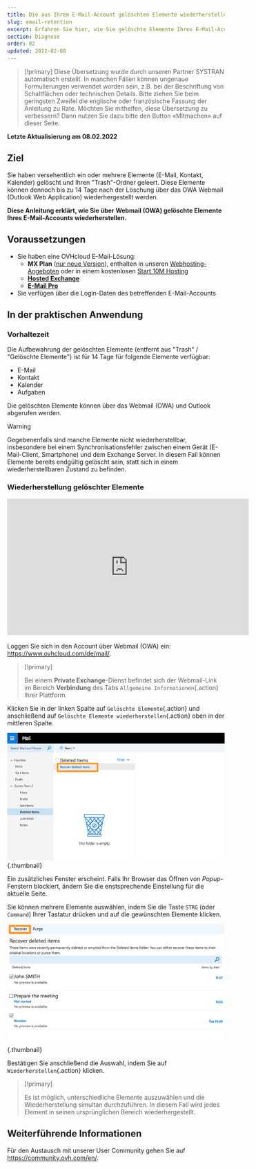 ```yaml
---
title: Die aus Ihrem E-Mail-Account gelöschten Elemente wiederherstellen
slug: email-retention
excerpt: Erfahren Sie hier, wie Sie gelöschte Elemente Ihres E-Mail-Accounts über Webmail (OWA) wiederherstellen
section: Diagnose
order: 02
updated: 2022-02-08
---
```


> [!primary]
> Diese Übersetzung wurde durch unseren Partner SYSTRAN automatisch erstellt. In manchen Fällen können ungenaue Formulierungen verwendet worden sein, z.B. bei der Beschriftung von Schaltflächen oder technischen Details. Bitte ziehen Sie beim geringsten Zweifel die englische oder französische Fassung der Anleitung zu Rate. Möchten Sie mithelfen, diese Übersetzung zu verbessern? Dann nutzen Sie dazu bitte den Button «Mitmachen» auf dieser Seite.
>

**Letzte Aktualisierung am 08.02.2022**
 
## Ziel

Sie haben versehentlich ein oder mehrere Elemente (E-Mail, Kontakt, Kalender) gelöscht und Ihren "Trash"-Ordner geleert. Diese Elemente können dennoch bis zu 14 Tage nach der Löschung über das OWA Webmail (Outlook Web Application) wiederhergestellt werden.

**Diese Anleitung erklärt, wie Sie über Webmail (OWA) gelöschte Elemente Ihres E-Mail-Accounts wiederherstellen.**
 
## Voraussetzungen
 
- Sie haben eine OVHcloud E-Mail-Lösung:
    - **MX Plan** ([nur neue Version](https://docs.ovh.com/de/emails/allgemeines-zu-shared-e-mails/)), enthalten in unseren [Webhosting-Angeboten](https://www.ovhcloud.com/de/web-hosting/) oder in einem kostenlosen [Start 10M Hosting](https://www.ovhcloud.com/de/domains/free-web-hosting/)
    - [**Hosted Exchange**](https://www.ovhcloud.com/de/emails/hosted-exchange/)
    - [**E-Mail Pro**](https://www.ovhcloud.com/de/emails/email-pro/)
- Sie verfügen über die Login-Daten des betreffenden E-Mail-Accounts

## In der praktischen Anwendung

### Vorhaltezeit

Die Aufbewahrung der gelöschten Elemente (entfernt aus "Trash" / "Gelöschte Elemente") ist für 14 Tage für folgende Elemente verfügbar:

- E-Mail
- Kontakt
- Kalender 
- Aufgaben

Die gelöschten Elemente können über das Webmail (OWA) und Outlook abgerufen werden.

> [!warning]
>
> Gegebenenfalls sind manche Elemente nicht wiederherstellbar, insbesondere bei einem Synchronisationsfehler zwischen einem Gerät (E-Mail-Client, Smartphone) und dem Exchange Server. In diesem Fall können Elemente bereits endgültig gelöscht sein, statt sich in einem wiederherstellbaren Zustand zu befinden.
>

### Wiederherstellung gelöschter Elemente

<iframe width="560" height="315" src="https://www.youtube-nocookie.com/embed/msmUN7cLSNI?start=117" title="YouTube Video Player" frameborder="0" allow="accelerometer; autoplay; clipboard-write; encrypted-media; gyroscope; picture-in-picture" allowfullscreen></iframe>

Loggen Sie sich in den Account über Webmail (OWA) ein: <https://www.ovhcloud.com/de/mail/>.

> [!primary]
>
> Bei einem **Private Exchange**-Dienst befindet sich der Webmail-Link im Bereich **Verbindung** des Tabs `Allgemeine Informationen`{.action} Ihrer Plattform.

Klicken Sie in der linken Spalte auf `Gelöschte Elemente`{.action} und anschließend auf `Gelöschte Elemente wiederherstellen`{.action} oben in der mittleren Spalte.

![emails](images/3582.png){.thumbnail}

Ein zusätzliches Fenster erscheint. Falls Ihr Browser das Öffnen von *Popup*-Fenstern blockiert, ändern Sie die enstsprechende Einstellung für die aktuelle Seite.

Sie können mehrere Elemente auswählen, indem Sie die Taste `STRG` (oder `Command`) Ihrer Tastatur drücken und auf die gewünschten Elemente klicken.

![emails](images/3584.png){.thumbnail}

Bestätigen Sie anschließend die Auswahl, indem Sie auf `Wiederherstellen`{.action} klicken.

> [!primary]
>
> Es ist möglich, unterschiedliche Elemente auszuwählen und die Wiederherstellung simultan durchzuführen. In diesem Fall wird jedes Element in seinen ursprünglichen Bereich wiederhergestellt.
> 

## Weiterführende Informationen
 
Für den Austausch mit unserer User Community gehen Sie auf <https://community.ovh.com/en/>.
